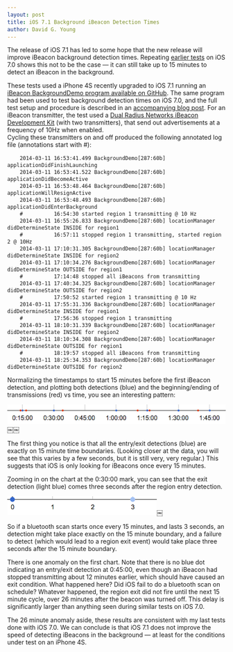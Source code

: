 ```yaml
---
layout: post
title: iOS 7.1 Background iBeacon Detection Times
author: David G. Young
---
```


The release of iOS 7.1 has led to some hope that the new release will improve iBeacon background detection times.  Repeating [earlier tests](/2013/11/13/ibeacon-monitoring-in-the-background-and-foreground.html) on iOS 7.0 shows this not to be the case — it can still take up to 15 minutes to detect an iBeacon in the background.

These tests used a iPhone 4S recently upgraded to iOS 7.1 running an [iBeacon BackgroundDemo program available on GitHub](https://github.com/RadiusNetworks/ibeacon-background-demo).  The same program had been used to test background detection times on iOS 7.0, and the full test setup and procedure is described in an [accompanying blog post](/2013/11/13/ibeacon-monitoring-in-the-background-and-foreground.html).   For an iBeacon transmitter, the test used a [Dual Radius Networks iBeacon Development Kit](/ibeacon/ibeacon-development-kit.html) (with two transmitters), that send out advertisements at a frequency of 10Hz when enabled.  
Cycling these transmitters on and off produced the following annotated log file (annotations start with #):


        2014-03-11 16:53:41.499 BackgroundDemo[287:60b] applicationDidFinishLaunching
        2014-03-11 16:53:41.522 BackgroundDemo[287:60b] applicationDidBecomeActive
        2014-03-11 16:53:48.464 BackgroundDemo[287:60b] applicationWillResignActive
        2014-03-11 16:53:48.493 BackgroundDemo[287:60b] applicationDidEnterBackground
        #          16:54:30 started region 1 transmitting @ 10 Hz
        2014-03-11 16:55:26.833 BackgroundDemo[287:60b] locationManager didDetermineState INSIDE for region1
        #          16:57:11 stopped region 1 transmitting, started region 2 @ 10Hz
        2014-03-11 17:10:31.305 BackgroundDemo[287:60b] locationManager didDetermineState INSIDE for region2
        2014-03-11 17:10:34.276 BackgroundDemo[287:60b] locationManager didDetermineState OUTSIDE for region1
        #          17:14:48 stopped all iBeacons from transmitting
        2014-03-11 17:40:34.325 BackgroundDemo[287:60b] locationManager didDetermineState OUTSIDE for region2
        #          17:50:52 started region 1 transmitting @ 10 Hz
        2014-03-11 17:55:31.336 BackgroundDemo[287:60b] locationManager didDetermineState INSIDE for region1
        #          17:56:36 stopped region 1 transmitting
        2014-03-11 18:10:31.339 BackgroundDemo[287:60b] locationManager didDetermineState INSIDE for region2
        2014-03-11 18:10:34.308 BackgroundDemo[287:60b] locationManager didDetermineState OUTSIDE for region1
        #          18:19:57 stopped all iBeacons from transmitting
        2014-03-11 18:25:34.353 BackgroundDemo[287:60b] locationManager didDetermineState OUTSIDE for region2


Normalizing the timestamps to start 15 minutes before the first iBeacon detection, and plotting both detections (blue) and the beginning/ending of transmissions (red) vs time, you see an interesting pattern:

<img src="/img/ios7_1_detection.png"/>￼￼

The first thing you notice is that all the entry/exit detections (blue) are exactly on 15 minute time boundaries.  (Looking closer at the data, you will see that this varies by a few seconds, but it is still very, very regular.)  This suggests that iOS is only looking for iBeacons once every 15 minutes.  

Zooming in on the chart at the 0:30:00 mark, you can see that the exit detection (light blue) comes three seconds after the region entry detection.  

<img src="/img/ios7_1_detection_zoom.png"/>￼

So if a bluetooth scan starts once every 15 minutes, and lasts 3 seconds, an detection might take place exactly on the 15 minute boundary, and a failure to detect (which would lead to a region exit event) would take place three seconds after the 15 minute boundary.

There is one anomaly on the first chart.  Note that there is no blue dot indicating an entry/exit detection at 0:45:00, even though an iBeacon had stopped transmitting about 12 minutes earlier, which should have caused an exit condition.  What happened here?  Did iOS fail to do a bluetooth scan on schedule?  Whatever happened, the region exit did not fire until the next 15 minute cycle, over 26 minutes after the beacon was turned off.  This delay is significantly larger than anything seen during similar tests on iOS 7.0.

The 26 minute anomaly aside, these results are consistent with my last tests done with iOS 7.0.  We can conclude is that iOS 7.1 does not improve the speed of detecting iBeacons in the background — at least for the conditions under test on an iPhone 4S.  
